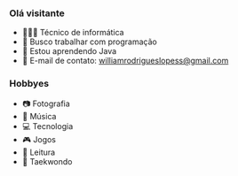 ### Olá visitante

- 👨🏽‍💻 Técnico de informática
- 🔭 Busco trabalhar com programação
- 📓 Estou aprendendo Java
- 📧 E-mail de contato: williamrodrigueslopess@gmail.com
### Hobbyes
- 📷 Fotografia
- 🎸 Música
- 💻 Tecnologia
- 🎮 Jogos
- 📖 Leitura
- 🥋 Taekwondo
